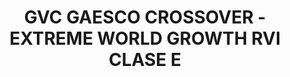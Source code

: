 ---
layout: fund
title: GVC GAESCO CROSSOVER - EXTREME WORLD GROWTH RVI CLASE E
isin: ES0143562488
---
